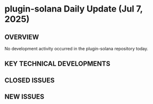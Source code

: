 # plugin-solana Daily Update (Jul 7, 2025)
## OVERVIEW 
No development activity occurred in the plugin-solana repository today.

## KEY TECHNICAL DEVELOPMENTS

## CLOSED ISSUES

## NEW ISSUES